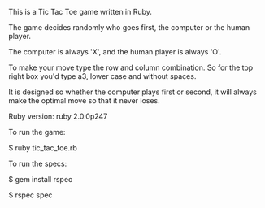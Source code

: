 This is a Tic Tac Toe game written in Ruby.

The game decides randomly who goes first, the computer or the human player.

The computer is always 'X', and the human player is always 'O'.

To make your move type the row and column combination. So for the top right box you'd type a3, lower case and without spaces.

It is designed so whether the computer plays first or second, it will always
make the optimal move so that it never loses.

Ruby version: ruby 2.0.0p247

To run the game:

  $ ruby tic_tac_toe.rb

To run the specs:

  $ gem install rspec

  $ rspec spec